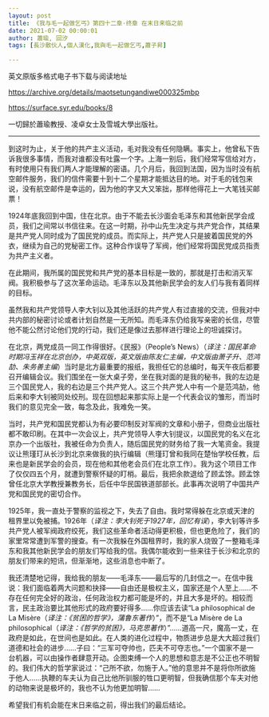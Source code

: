 ```yaml
---
layout: post
title: 《我与毛一起做乞丐》第四十二章·终章 在末日来临之前
date: 2021-07-02 00:00:01
author: 蕭瑜, 回汐
tags: [長沙散伙人,個人漢化,我與毛一起做乞丐,蕭子昇]

---
```

英文原版多格式电子书下载与阅读地址

<https://archive.org/details/maotsetungandiwe000325mbp>

<https://surface.syr.edu/books/8>

一切歸於蕭瑜教授、凌卓女士及雪城大學出版社。

* * *

到这时为止，关于他的共产主义活动，毛对我没有任何隐瞒。事实上，他曾私下告诉我很多事情，而我对谁都没有吐露一个字。上海一别后，我们经常写信给对方，有时使用只有我们两人才能理解的密语。几个月后，我回到法国，因为当时没有航空邮件服务，我们的信件需要十到十二个星期才能抵达目的地。对于毛的钱包来说，没有航空邮件是幸运的，因为他的字又大又笨拙，那样他得花上一大笔钱买邮票！

1924年底我回到中国，住在北京。由于不能去长沙面会毛泽东和其他新民学会成员，我们之间常以书信往来。在这一时期，孙中山先生决定与共产党合作，其结果是共产党人同时成为了国民党的成员。而实际上，共产党人只是披着国民党的外衣，继续为自己的党秘密工作。这种合作误导了军阀，他们经常将国民党成员指责为共产主义者。

在此期间，我所属的国民党和共产党的基本目标是一致的，那就是打击和消灭军阀。我积极参与了这次革命运动。毛泽东以及其他新民学会的友人们与我有着同样的目标。

虽然我和共产党领导人李大钊以及其他活跃的共产党人有过直接的交流，但我对中共内部的秘密讨论或者计划自然是一无所知。而毛泽东仍给我写亲密的长信，尽管他不能公然讨论他们党的行动，我们还是像过去那样进行理论上的坦诚探讨。

在北京，两党成员一同工作得很好。《民报》（People’s News）（*译注：国民革命时期冯玉祥在北京创办，中英双版，英文版由陈友仁主编，中文版由萧子升、范鸿劼、朱务善主编*）当时是北方最重要的报纸，我担任它的总编时，每天午夜后都要召开编辑会议。我们围坐在一张大桌子旁，坐在我对面的是我的秘书，我的左边是三个国民党人，我的右边是三个共产党人。这三个共产党人中有一个是范鸿劼，他后来和李大钊被同处绞刑。现在回想起来那实际上是一个代表会议的雏形，而当时我们的意见完全一致，每念及此，我难免一笑。

当时，共产党和国民党都认为有必要印制反对军阀的文章和小册子，但商业出版社都不敢印刷。在其中一次会议上，共产党领导人李大钊提议，以国民党的名义在北京办一个出版社，我被任命为负责人，随后国民党的财务给了我一大笔资金。我提议让熊瑾玎从长沙到北京来做我的执行编辑（熊瑾玎曾和我同在楚怡学校任教，后来也是新民学会的会员，现在他和其他老会员们在北京工作）。我为这个项目工作了仅仅四五个月，就遭到警察怀疑的盯梢。最后，我把余款退给了顾孟馀。顾孟馀曾任北京大学教授兼教务长，后任中华民国铁道部部长。此事再次说明了中国共产党和国民党的密切合作。

1925年，我一直处于警察的监视之下，失去了自由。我时常得躲在北京或天津的租界里以免被捕。1926年（*译注：李大钊死于1927年，回忆有误*），李大钊等许多共产党人被军阀政府绞死，我们这些革命者活动得更积极，但也更危险了，我们的家里常常遭到军警的搜查。有一次我躲在外国租界时，我的家人烧毁了一整箱毛泽东和我其他新民学会的朋友们写给我的信。我偶尔能收到一些来往于长沙和北京的朋友们带来的短讯，但渐渐地，这些消息也中断了。

我还清楚地记得，我给我的朋友——毛泽东——最后写的几封信之一。在信中我说：我们面临着两大问题和抉择——自由还是极权主义，国家还是个人至上……不存在任何完全好的政治，任何政治权力都可能是坏的，并且大多是坏的。相较而言，民主政治要比其他形式的政府要好得多……你应该去读“La philosophical de La Misère（*译注：《贫困的哲学》，蒲鲁东著作*）”，而不是“La Misère de La philosophical（*译注：《哲学的贫困》，马克思著作*）”……道高一尺，魔高一丈，在政府是如此，在世间也是如此。在人类的进化过程中，物质进步总是大大超过我们道德和社会的进步……子曰：“三军可夺帅也，匹夫不可夺志也。”一个国家不是一台机器，可以由操作者肆意开动。企图束缚一个人的思想和意志是不公正也不明智的。我们伟大的哲学家说过：“己所不欲，勿施于人。”他的意思并不是将你所欲施于他人……执鞭的车夫认为自己比他所驯服的牲口更明智，但我确信那个车夫对他的动物来说是极坏的，我也不认为他更加明智……

希望我们有机会能在末日来临之前，得出我们的最后结论。


